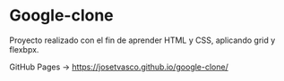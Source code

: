 # Google-clone

Proyecto realizado con el fin de aprender HTML y CSS, aplicando grid y flexbpx.

GitHub Pages -> https://josetvasco.github.io/google-clone/
